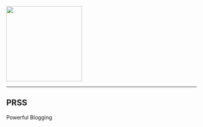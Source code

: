 <div>
  <img src="https://i.imgur.com/wkfqabB.png" width="200" />
</div>

----------------------

## PRSS
Powerful Blogging
